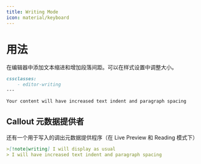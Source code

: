 ```yaml
---
title: Writing Mode
icon: material/keyboard
---
```


# 用法

在编辑器中添加文本缩进和增加段落间距。可以在样式设置中调整大小。

```md
cssclasses:
    - editor-writing
---

Your content will have increased text indent and paragraph spacing 
```

<!-- Link to style settings adjustment. -->

## Callout 元数据提供者

还有一个用于写入的调出元数据提供程序（在 Live Preview 和 Reading 模式下）

```md
>[!note|writing] I will display as usual
> I will have increased text indent and paragraph spacing 
```
